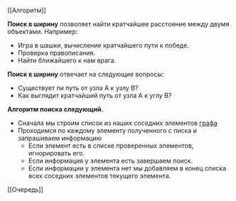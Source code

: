 [[Алгоритм]]

**Поиск в ширину** позволяет найти кратчайшее расстояние между двумя объектами.
Например:
- Игра в шашки, вычисление кратчайшего пути к победе.
- Проверка правописания.
- Найти ближайшего к нам врага.


**Поиск в ширину** отвечает на следующие вопросы:
- Существует ли путь от узла А к узлу В?
- Как выглядит кратчайший путь от узла А к углу В?


**Алгоритм поиска следующий.**
- Сначала мы строим список из наших *соседних* элементов [графа](Граф.md)
- Проходимся по каждому элементу полученного с писка и запрашиваем информацию
	- Если элемент есть в списке проверенных элементов, игнорировать его.
	- Если информация у элемента есть завершаем поиск.
	- Если информации у элемента нет мы добавляем в конец списка всех соседних элементов текущего элемента.

[[Очередь]]




